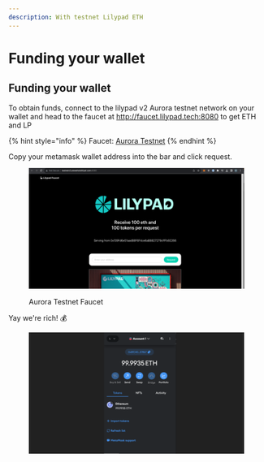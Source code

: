 ```yaml
---
description: With testnet Lilypad ETH
---
```


# Funding your wallet

## Funding your wallet

To obtain funds, connect to the lilypad v2 Aurora testnet network on your wallet and head to the faucet at http://faucet.lilypad.tech:8080 to get ETH and LP

{% hint style="info" %}
Faucet: [Aurora Testnet](http://faucet.lilypad.tech:8080)
{% endhint %}

Copy your metamask wallet address into the bar and click request.

<figure><img src="../../.gitbook/assets/wallet_lp.png" alt=""><figcaption><p>Aurora Testnet Faucet</p></figcaption></figure>

Yay we're rich! :moneybag:

<figure><img src="../../.gitbook/assets/wallet_final.png" alt=""><figcaption></figcaption></figure>
